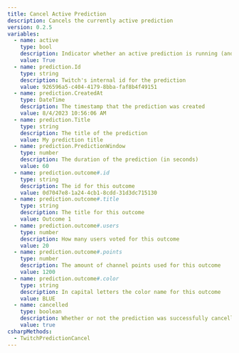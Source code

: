 ```yaml
---
title: Cancel Active Prediction
description: Cancels the currently active prediction
version: 0.2.5
variables:
  - name: active
    type: bool
    description: Indicator whether an active prediction is running (and not locked yet)
    value: True
  - name: prediction.Id
    type: string
    description: Twitch's internal id for the prediction
    value: 926596a5-c404-4179-8bba-faf8b4f49151
  - name: prediction.CreatedAt
    type: DateTime
    description: The timestamp that the prediction was created
    value: 8/4/2023 10:56:06 AM
  - name: prediction.Title
    type: string
    description: The title of the prediction
    value: My prediction title
  - name: prediction.PredictionWindow
    type: number
    description: The duration of the prediction (in seconds)
    value: 60
  - name: prediction.outcome#.id
    type: string
    description: The id for this outcome
    value: 0d7047e8-1a24-4cb1-8cdd-31d3dc715130
  - name: prediction.outcome#.title
    type: string
    description: The title for this outcome
    value: Outcome 1
  - name: prediction.outcome#.users
    type: number
    description: How many users voted for this outcome
    value: 20
  - name: prediction.outcome#.points
    type: number
    description: The amount of channel points used for this outcome
    value: 1200
  - name: prediction.outcome#.color
    type: string
    description: In capital letters the color name for this outcome
    value: BLUE
  - name: cancelled
    type: boolean
    description: Whether or not the prediction was successfully cancelled
    value: true
csharpMethods:
  - TwitchPredictionCancel
---
```

